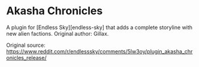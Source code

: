 # Akasha Chronicles
A plugin for [Endless Sky][endless-sky] that adds a complete storyline with new alien factions. Original author: Gillax.

Original source: https://www.reddit.com/r/endlesssky/comments/5lw3oy/plugin_akasha_chronicles_release/
